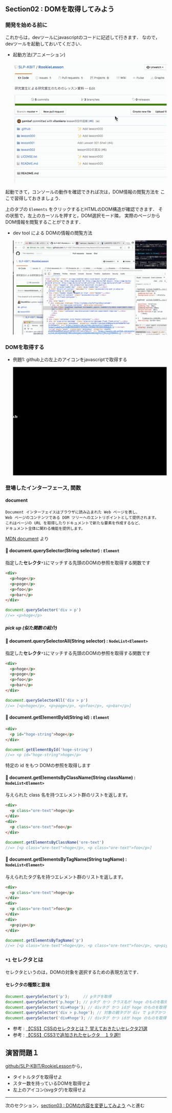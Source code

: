Section02 : DOMを取得してみよう
---

### 開発を始める前に

これからは，devツールにjavascriptのコードに記述して行きます．
なので，devツールを起動しておいてください．

- 起動方法(アニメーション)

  ![Boot developer tools in Chrome](./elements/2_0_boot-dev-tools.gif)

起動できて，コンソールの動作を確認できれば次は，DOM情報の閲覧方法を
ここで習得しておきましょう．

上のタブの `Elements` をクリックするとHTMLのDOM構造が確認できます．
その状態で，左上のカーソルを押すと，DOM選択モード隣，
実際のページから DOM情報を閲覧することができます．

- dev tool による DOMの情報の閲覧方法

  ![Get DOM by dev tools](./elements/2_2_get-dom-by-dev-tools.gif)

### DOMを取得する

- 例題1: github上の左上のアイコンをjavascriptで取得する

  ![Get DOM of octicon](./elements/2_1_get-dom-octicon.gif)


### 登場したインターフェース, 関数

#### document

```
Document インターフェイスはブラウザに読み込まれた Web ページを表し、
Web ページのコンテンツである DOM ツリーへのエントリポイントとして提供されます。
これはページの URL を取得したりドキュメントで新たな要素を作成するなど、
ドキュメント全体に関わる機能を提供します。
```

  [MDN document](https://developer.mozilla.org/ja/docs/Web/API/document) より

#### :paperclip: document.querySelector(String selector) : `Element`

指定した**セレクタ**`*1`にマッチする先頭のDOMの参照を取得する関数です

```html
<div>
  <p>hoge</p>
  <p>poge</p>
  <p>foo</p>
  <p>bar</p>
</div>
```

```js
document.querySelector('div > p')
//=> <p>hoge</p>
```

##### pick up (似た関数の紹介)

#### :paperclip: document.querySelectorAll(String selector) : `NodeList<Element>`

指定した**セレクタ**`*1`にマッチする先頭のDOMの参照を取得する関数です

```html
<div>
  <p>hoge</p>
  <p>poge</p>
  <p>foo</p>
  <p>bar</p>
</div>
```

```js
document.querySelectorAll('div > p')
//=> [<p>hoge</p>, <p>poge</p>, <p>foo</p>, <p>bar</p>]
```

#### :paperclip: document.getElementById(String id) : `Element`

```html
<div>
  <p id="hoge-string">hoge</p>
</div>
```

```js
document.getElementById('hoge-string')
//=> <p id="hoge-string">hoge</p>
```

特定の id をもつ DOMの参照を取得します

#### :paperclip: document.getElementsByClassName(String className) : `NodeList<Element>`

与えられた class 名を持つエレメント群のリストを返します。

```html
<div>
  <p class="ore-text">hoge</p>
</div>
<div>
  <p class="ore-text">foo</p>
</div>
```

```js
document.getElementsByClassName('ore-text')
//=> [<p class="ore-text">hoge</p>, <p class="ore-text">foo</p>]
```

#### :paperclip: document.getElementsByTagName(String tagName) : `NodeList<Element>`

与えられたタグ名を持つエレメント群のリストを返します。

```html
<div>
  <p class="ore-text">hoge</p>
</div>
<div>
  <p class="ore-text">foo</p>
</div>
<div>
  <p>piyo</p>
</div>
```

```js
document.getElementsByTagName('p')
//=> [<p class="ore-text">hoge</p>, <p class="ore-text">foo</p>, <p>piyo</p>]
```

### `*1` セレクタとは

セレクタというのは，DOMの対象を選択するための表現方法です．

#### セレクタの種類と意味

```js
document.querySelector('p');      // pタグを取得
document.querySelector('p.hoge'); // pタグ かつ クラス名が hoge のものを取得
document.querySelector('div#hoge'); // divタグ かつ idが hoge のものを取得
document.querySelector('div > p.hoge'); // 対象の親タグが div で pタグかつ クラス名がhogeのものを取得
document.querySelector('div#hoge'); // divタグ かつ idが hoge のものを取得
```

- 参考 : [【CSS】CSSのセレクタとは？ 覚えておきたいセレクタ21選](http://scene-live.com/page.php?page=42)
- 参考 : [【CSS】CSS3で追加されたセレクタ　１９選!!](http://scene-live.com/page.php?page=45)

## 演習問題１

[github/SLP-KBIT/RookieLesson](https://github.com/SLP-KBIT/RookieLesson)から，

- タイトルタグを取得せよ
- スター数を持っているDOMを取得せよ
- 左上のアイコン(svgタグ)を取得せよ

---
次のセクション，[section03 : DOMの内容を変更してみよう](./section03.md) へと進む
